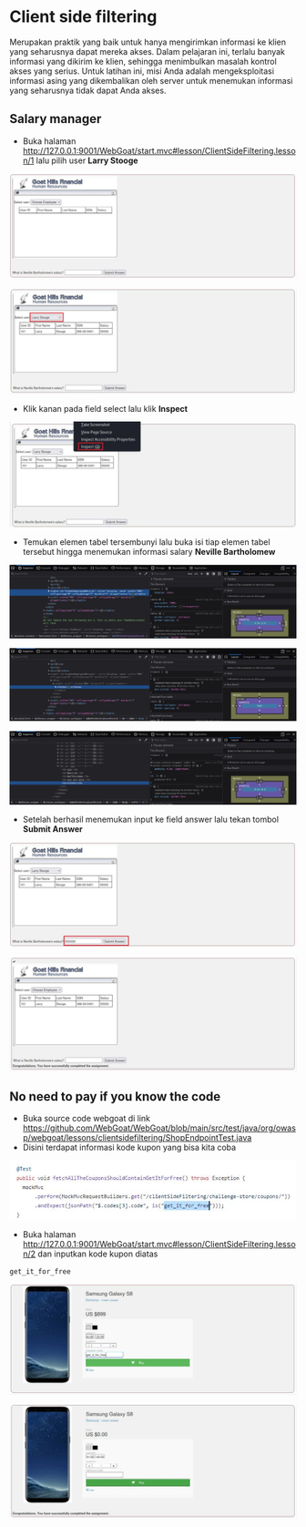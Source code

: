 # Client side filtering
Merupakan praktik yang baik untuk hanya mengirimkan informasi ke klien yang seharusnya dapat mereka akses. Dalam pelajaran ini, terlalu banyak informasi yang dikirim ke klien, sehingga menimbulkan masalah kontrol akses yang serius. Untuk latihan ini, misi Anda adalah mengeksploitasi informasi asing yang dikembalikan oleh server untuk menemukan informasi yang seharusnya tidak dapat Anda akses.

## Salary manager
- Buka halaman http://127.0.0.1:9001/WebGoat/start.mvc#lesson/ClientSideFiltering.lesson/1 lalu pilih user **Larry Stooge**

![alt text](https://github.com/rahardian-dwi-saputra/webgoat/blob/main/assets/client%20side%20filtering/client%20side%20filtering%201.JPG)

![alt text](https://github.com/rahardian-dwi-saputra/webgoat/blob/main/assets/client%20side%20filtering/client%20side%20filtering%202.JPG)

- Klik kanan pada field select lalu klik **Inspect**

![alt text](https://github.com/rahardian-dwi-saputra/webgoat/blob/main/assets/client%20side%20filtering/client%20side%20filtering%203.JPG)

- Temukan elemen tabel tersembunyi lalu buka isi tiap elemen tabel tersebut hingga menemukan informasi salary **Neville Bartholomew**

![alt text](https://github.com/rahardian-dwi-saputra/webgoat/blob/main/assets/client%20side%20filtering/client%20side%20filtering%204.JPG)

![alt text](https://github.com/rahardian-dwi-saputra/webgoat/blob/main/assets/client%20side%20filtering/client%20side%20filtering%205.JPG)

![alt text](https://github.com/rahardian-dwi-saputra/webgoat/blob/main/assets/client%20side%20filtering/client%20side%20filtering%206.JPG)

- Setelah berhasil menemukan input ke field answer lalu tekan tombol **Submit Answer**

![alt text](https://github.com/rahardian-dwi-saputra/webgoat/blob/main/assets/client%20side%20filtering/client%20side%20filtering%207.JPG)

![alt text](https://github.com/rahardian-dwi-saputra/webgoat/blob/main/assets/client%20side%20filtering/client%20side%20filtering%208.JPG)


## No need to pay if you know the code
- Buka source code webgoat di link https://github.com/WebGoat/WebGoat/blob/main/src/test/java/org/owasp/webgoat/lessons/clientsidefiltering/ShopEndpointTest.java
- Disini terdapat informasi kode kupon yang bisa kita coba

![alt text](https://github.com/rahardian-dwi-saputra/webgoat/blob/main/assets/client%20side%20filtering/client%20side%20filtering%209.JPG)

- Buka halaman http://127.0.0.1:9001/WebGoat/start.mvc#lesson/ClientSideFiltering.lesson/2 dan inputkan kode kupon diatas
```sh
get_it_for_free
```

![alt text](https://github.com/rahardian-dwi-saputra/webgoat/blob/main/assets/client%20side%20filtering/client%20side%20filtering%2010.JPG)

![alt text](https://github.com/rahardian-dwi-saputra/webgoat/blob/main/assets/client%20side%20filtering/client%20side%20filtering%2011.JPG)